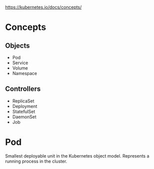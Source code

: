 
https://kubernetes.io/docs/concepts/

# Concepts
## Objects
* Pod
* Service
* Volume
* Namespace

## Controllers
* ReplicaSet
* Deployment
* StatefulSet
* DaemonSet
* Job

# Pod
Smallest deployable unit in the Kubernetes object model. Represents a running process in the cluster.
